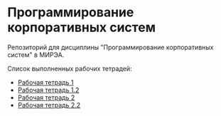 # Программирование корпоративных систем
Репозиторий для дисциплины "Программирование корпоративных систем" в МИРЭА.

Список выполненных рабочих тетрадей:
- [Рабочая тетрадь 1](./workbook_1/)
- [Рабочая тетрадь 1.2](./workbook_1.2/)
- [Рабочая тетрадь 2](./workbook_2/)
- [Рабочая тетрадь 2.2](./workbook_2.2/)